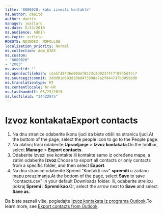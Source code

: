 ```yaml
---
title: '8000020: kako izvesti kontakte'
ms.author: daeite
author: daeite
manager: joallard
ms.date: 5/23/2019
ms.audience: Admin
ms.topic: article
ROBOTS: NOINDEX, NOFOLLOW
localization_priority: Normal
ms.collection: Adm_O365
ms.custom:
- "8000020"
- "2003"
ms.assetid: ''
ms.openlocfilehash: cda5f38436e00def8573c2d921f4f7f0945d47c7
ms.sourcegitcommit: 3ddd01d693d306d47509da7a2fd44737b3059dd0
ms.translationtype: MT
ms.contentlocale: hr-HR
ms.lasthandoff: 05/23/2019
ms.locfileid: "34422975"
---
```

# <a name="export-contacts"></a><span data-ttu-id="111ba-102">Izvoz kontakata</span><span class="sxs-lookup"><span data-stu-id="111ba-102">Export contacts</span></span>

1. <span data-ttu-id="111ba-103">Na dnu stranice odaberite ikonu ljudi da biste otišli na stranicu ljudi.</span><span class="sxs-lookup"><span data-stu-id="111ba-103">At the bottom of the page, select the people icon to go to the People page.</span></span>
2. <span data-ttu-id="111ba-104">Na alatnoj traci odaberite **Upravljanje** > **Izvoz kontakata**.</span><span class="sxs-lookup"><span data-stu-id="111ba-104">On the toolbar, select **Manage** > **Export contacts**.</span></span> 
3. <span data-ttu-id="111ba-105">Odaberite Izvezi sve kontakte ili kontakte samo iz određene mape, a zatim odaberite **Izvoz**.</span><span class="sxs-lookup"><span data-stu-id="111ba-105">Choose to export all contacts or only contacts from a specific folder, and then select **Export**.</span></span>
4. <span data-ttu-id="111ba-106">Na dnu stranice odaberite Spremi "Kontakti.csv" **spremiti** u zadanu mapu preuzimanja.</span><span class="sxs-lookup"><span data-stu-id="111ba-106">At the bottom of the page, select **Save** to save "contacts.csv" in your default Downloads folder.</span></span> <span data-ttu-id="111ba-107">Ili, odaberite strelicu pokraj **Spremi** i **Spremi kao**.</span><span class="sxs-lookup"><span data-stu-id="111ba-107">Or, select the arrow next to **Save** and select **Save as**.</span></span>

<span data-ttu-id="111ba-108">Da biste saznali više, pogledajte [Izvoz kontakata iz programa Outlook](https://support.office.com/article/10f09abd-643c-4495-bb80-543714eca73f#ID0EAACAAA=Outlook_on_the_web).</span><span class="sxs-lookup"><span data-stu-id="111ba-108">To learn more, see [Export contacts from Outlook](https://support.office.com/article/10f09abd-643c-4495-bb80-543714eca73f#ID0EAACAAA=Outlook_on_the_web).</span></span>

